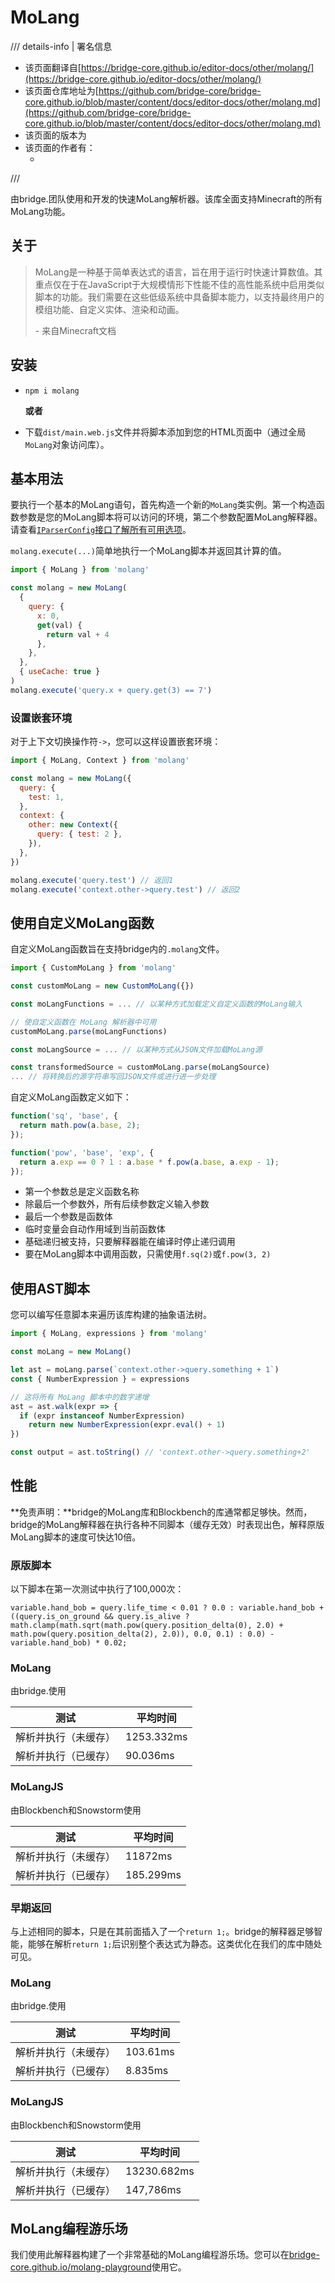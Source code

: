 # MoLang

/// details-info | 署名信息
- 该页面翻译自[https://bridge-core.github.io/editor-docs/other/molang/](https://bridge-core.github.io/editor-docs/other/molang/)
- 该页面仓库地址为[https://github.com/bridge-core/bridge-core.github.io/blob/master/content/docs/editor-docs/other/molang.md](https://github.com/bridge-core/bridge-core.github.io/blob/master/content/docs/editor-docs/other/molang.md)
- 该页面的版本为<!-- md:samp bridge-core/bridge-core.github.io@9839a71bdc05d011b1ab4f79f88131b78b70e5db -->
- 该页面的作者有：
    - <!-- md:samp @solveddev -->
///

由bridge.团队使用和开发的快速MoLang解析器。该库全面支持Minecraft的所有MoLang功能。

## 关于

> MoLang是一种基于简单表达式的语言，旨在用于运行时快速计算数值。其重点仅在于在JavaScript于大规模情形下性能不佳的高性能系统中启用类似脚本的功能。我们需要在这些低级系统中具备脚本能力，以支持最终用户的模组功能、自定义实体、渲染和动画。
>
> \- 来自Minecraft文档

## 安装

- `npm i molang`
  
  **或者**
  
- 下载`dist/main.web.js`文件并将脚本添加到您的HTML页面中（通过全局`MoLang`对象访问库）。

## 基本用法

要执行一个基本的MoLang语句，首先构造一个新的`MoLang`类实例。第一个构造函数参数是您的MoLang脚本将可以访问的环境，第二个参数配置MoLang解释器。请查看[`IParserConfig`接口了解所有可用选项](https://github.com/bridge-core/MoLang/blob/master/lib/main.ts)。

`molang.execute(...)`简单地执行一个MoLang脚本并返回其计算的值。

```javascript
import { MoLang } from 'molang'

const molang = new MoLang(
  {
    query: {
      x: 0,
      get(val) {
        return val + 4
      },
    },
  },
  { useCache: true }
)
molang.execute('query.x + query.get(3) == 7')
```

### 设置嵌套环境

对于上下文切换操作符`->`，您可以这样设置嵌套环境：

```javascript
import { MoLang, Context } from 'molang'

const molang = new MoLang({
  query: {
    test: 1,
  },
  context: {
    other: new Context({
      query: { test: 2 },
    }),
  },
})

molang.execute('query.test') // 返回1
molang.execute('context.other->query.test') // 返回2
```

## 使用自定义MoLang函数

自定义MoLang函数旨在支持bridge内的`.molang`文件。

```javascript
import { CustomMoLang } from 'molang'

const customMoLang = new CustomMoLang({})

const moLangFunctions = ... // 以某种方式加载定义自定义函数的MoLang输入

// 使自定义函数在 MoLang 解析器中可用
customMoLang.parse(moLangFunctions)

const moLangSource = ... // 以某种方式从JSON文件加载MoLang源

const transformedSource = customMoLang.parse(moLangSource)
... // 将转换后的源字符串写回JSON文件或进行进一步处理
```

自定义MoLang函数定义如下：

```javascript
function('sq', 'base', {
  return math.pow(a.base, 2);
});

function('pow', 'base', 'exp', {
  return a.exp == 0 ? 1 : a.base * f.pow(a.base, a.exp - 1);
});
```

- 第一个参数总是定义函数名称
- 除最后一个参数外，所有后续参数定义输入参数
- 最后一个参数是函数体
- 临时变量会自动作用域到当前函数体
- 基础递归被支持，只要解释器能在编译时停止递归调用
- 要在MoLang脚本中调用函数，只需使用`f.sq(2)`或`f.pow(3, 2)`

## 使用AST脚本

您可以编写任意脚本来遍历该库构建的抽象语法树。

```javascript
import { MoLang, expressions } from 'molang'

const moLang = new MoLang()

let ast = moLang.parse(`context.other->query.something + 1`)
const { NumberExpression } = expressions

// 这将所有 MoLang 脚本中的数字递增
ast = ast.walk(expr => {
  if (expr instanceof NumberExpression)
    return new NumberExpression(expr.eval() + 1)
})

const output = ast.toString() // 'context.other->query.something+2'
```

## 性能

**免责声明：**bridge的MoLang库和Blockbench的库通常都足够快。然而，bridge的MoLang解释器在执行各种不同脚本（缓存无效）时表现出色，解释原版MoLang脚本的速度可快达10倍。

### 原版脚本

以下脚本在第一次测试中执行了100,000次：

`variable.hand_bob = query.life_time < 0.01 ? 0.0 : variable.hand_bob + ((query.is_on_ground && query.is_alive ? math.clamp(math.sqrt(math.pow(query.position_delta(0), 2.0) + math.pow(query.position_delta(2), 2.0)), 0.0, 0.1) : 0.0) - variable.hand_bob) * 0.02;`

### MoLang

由bridge.使用

| 测试                       | 平均时间    |
| -------------------------- | ----------- |
| 解析并执行（未缓存）       | 1253.332ms  |
| 解析并执行（已缓存）       | 90.036ms    |

### MoLangJS

由Blockbench和Snowstorm使用

| 测试                       | 平均时间    |
| -------------------------- | ----------- |
| 解析并执行（未缓存）       | 11872ms     |
| 解析并执行（已缓存）       | 185.299ms   |

### 早期返回

与上述相同的脚本，只是在其前面插入了一个`return 1;`。bridge的解释器足够智能，能够在解析`return 1;`后识别整个表达式为静态。这类优化在我们的库中随处可见。

### MoLang

由bridge.使用

| 测试                       | 平均时间    |
| -------------------------- | ----------- |
| 解析并执行（未缓存）       | 103.61ms    |
| 解析并执行（已缓存）       | 8.835ms     |

### MoLangJS

由Blockbench和Snowstorm使用

| 测试                       | 平均时间    |
| -------------------------- | ----------- |
| 解析并执行（未缓存）       | 13230.682ms |
| 解析并执行（已缓存）       | 147,786ms   |

## MoLang编程游乐场

我们使用此解释器构建了一个非常基础的MoLang编程游乐场。您可以在[bridge-core.github.io/molang-playground](https://bridge-core.github.io/molang-playground)使用它。